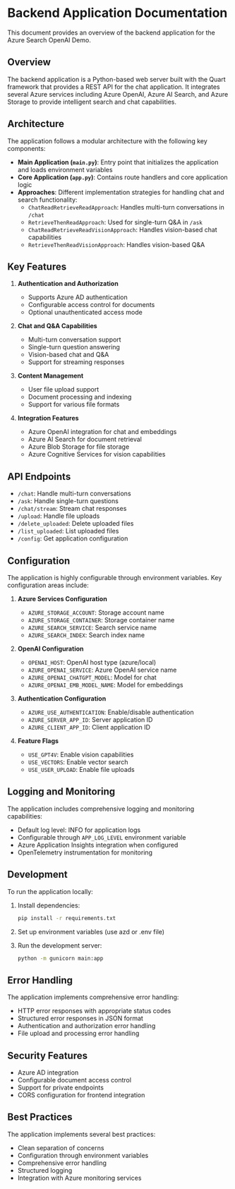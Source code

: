 # Backend Application Documentation

This document provides an overview of the backend application for the Azure Search OpenAI Demo.

## Overview

The backend application is a Python-based web server built with the Quart framework that provides a REST API for the chat application. It integrates several Azure services including Azure OpenAI, Azure AI Search, and Azure Storage to provide intelligent search and chat capabilities.

## Architecture

The application follows a modular architecture with the following key components:

- **Main Application (`main.py`)**: Entry point that initializes the application and loads environment variables
- **Core Application (`app.py`)**: Contains route handlers and core application logic
- **Approaches**: Different implementation strategies for handling chat and search functionality:
  - `ChatReadRetrieveReadApproach`: Handles multi-turn conversations in `/chat`
  - `RetrieveThenReadApproach`: Used for single-turn Q&A in `/ask`
  - `ChatReadRetrieveReadVisionApproach`: Handles vision-based chat capabilities
  - `RetrieveThenReadVisionApproach`: Handles vision-based Q&A

## Key Features

1. **Authentication and Authorization**
   - Supports Azure AD authentication
   - Configurable access control for documents
   - Optional unauthenticated access mode

2. **Chat and Q&A Capabilities**
   - Multi-turn conversation support
   - Single-turn question answering
   - Vision-based chat and Q&A
   - Support for streaming responses

3. **Content Management**
   - User file upload support
   - Document processing and indexing
   - Support for various file formats

4. **Integration Features**
   - Azure OpenAI integration for chat and embeddings
   - Azure AI Search for document retrieval
   - Azure Blob Storage for file storage
   - Azure Cognitive Services for vision capabilities

## API Endpoints

- `/chat`: Handle multi-turn conversations
- `/ask`: Handle single-turn questions
- `/chat/stream`: Stream chat responses
- `/upload`: Handle file uploads
- `/delete_uploaded`: Delete uploaded files
- `/list_uploaded`: List uploaded files
- `/config`: Get application configuration

## Configuration

The application is highly configurable through environment variables. Key configuration areas include:

1. **Azure Services Configuration**
   - `AZURE_STORAGE_ACCOUNT`: Storage account name
   - `AZURE_STORAGE_CONTAINER`: Storage container name
   - `AZURE_SEARCH_SERVICE`: Search service name
   - `AZURE_SEARCH_INDEX`: Search index name

2. **OpenAI Configuration**
   - `OPENAI_HOST`: OpenAI host type (azure/local)
   - `AZURE_OPENAI_SERVICE`: Azure OpenAI service name
   - `AZURE_OPENAI_CHATGPT_MODEL`: Model for chat
   - `AZURE_OPENAI_EMB_MODEL_NAME`: Model for embeddings

3. **Authentication Configuration**
   - `AZURE_USE_AUTHENTICATION`: Enable/disable authentication
   - `AZURE_SERVER_APP_ID`: Server application ID
   - `AZURE_CLIENT_APP_ID`: Client application ID

4. **Feature Flags**
   - `USE_GPT4V`: Enable vision capabilities
   - `USE_VECTORS`: Enable vector search
   - `USE_USER_UPLOAD`: Enable file uploads

## Logging and Monitoring

The application includes comprehensive logging and monitoring capabilities:

- Default log level: INFO for application logs
- Configurable through `APP_LOG_LEVEL` environment variable
- Azure Application Insights integration when configured
- OpenTelemetry instrumentation for monitoring

## Development

To run the application locally:

1. Install dependencies:
   ```bash
   pip install -r requirements.txt
   ```

2. Set up environment variables (use azd or .env file)

3. Run the development server:
   ```bash
   python -m gunicorn main:app
   ```

## Error Handling

The application implements comprehensive error handling:
- HTTP error responses with appropriate status codes
- Structured error responses in JSON format
- Authentication and authorization error handling
- File upload and processing error handling

## Security Features

- Azure AD integration
- Configurable document access control
- Support for private endpoints
- CORS configuration for frontend integration

## Best Practices

The application implements several best practices:
- Clean separation of concerns
- Configuration through environment variables
- Comprehensive error handling
- Structured logging
- Integration with Azure monitoring services
